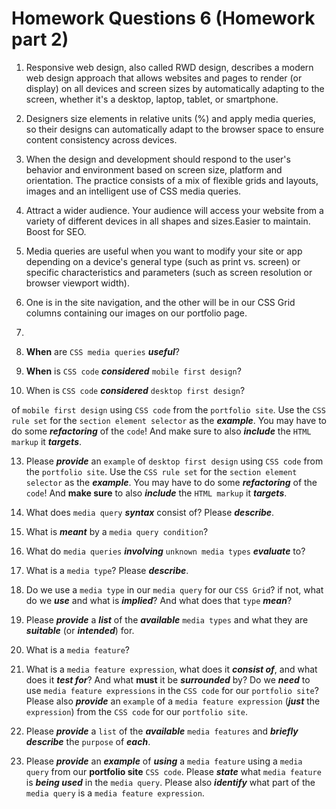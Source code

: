 # Homework Questions 6 (Homework part 2)


1. Responsive web design, also called RWD design, describes a modern web design approach that allows websites and pages to render (or display) on all devices and screen sizes by automatically adapting to the screen, whether it's a desktop, laptop, tablet, or smartphone.

2. Designers size elements in relative units (%) and apply media queries, so their designs can automatically adapt to the browser space to ensure content consistency across devices.

3. When the design and development should respond to the user's behavior and environment based on screen size, platform and orientation. The practice consists of a mix of flexible grids and layouts, images and an intelligent use of CSS media queries.

4. Attract a wider audience. Your audience will access your website from a variety of different devices in all shapes and sizes.Easier to maintain. 
Boost for SEO.

5. Media queries are useful when you want to modify your site or app depending on a device's general type (such as print vs. screen) or specific characteristics and parameters (such as screen resolution or browser viewport width).

6. One is in the site navigation, and the other will be in our CSS Grid columns containing our images on our portfolio page. 


7.


       

9. **When** are `CSS media queries` ***useful***?

10. **When** is `CSS code` ***considered*** `mobile first design`?

11. When is `CSS code` ***considered*** `desktop first design`?

   of `mobile first design` using `CSS code` from the `portfolio site`. Use the `CSS rule set` for the `section element selector` as the ***example***. You may have to do some ***refactoring*** of the `code`! And make sure to also ***include*** the `HTML markup` it ***targets***.

13. Please ***provide*** an `example` of `desktop first design` using `CSS code` from the `portfolio site`. Use the `CSS rule set` for the `section element selector` as the ***example***. You may have to do some ***refactoring*** of the `code`! And **make sure** to also ***include*** the `HTML markup` it ***targets***.

14. What does `media query` ***syntax*** consist of? Please ***describe***.

15. What is ***meant*** by a `media query condition`?

16. What do `media queries` ***involving*** `unknown media types` ***evaluate*** to?

17. What is a `media type`? Please ***describe***.

18. Do we use a `media type` in our `media query` for our `CSS Grid`? if not, what do we ***use*** and what is ***implied***? And what does that `type` ***mean***?

19. Please ***provide*** a ***list*** of the ***available*** `media types` and what they are ***suitable*** (or ***intended***) for.

20. What is a `media feature`?

21. What is a `media feature expression`, what does it ***consist of***, and what does it ***test for***?  And what **must** it be ***surrounded*** by? Do we ***need*** to use `media feature expressions` in the `CSS code` for our `portfolio site`? Please also ***provide*** an `example` of a `media feature expression` (***just*** the `expression`) from the `CSS code` for our `portfolio site`.

22. Please ***provide*** a `list` of the ***available*** `media features` and ***briefly describe*** the `purpose` of ***each***.

23. Please ***provide*** an ***example*** of ***using*** a `media feature` using a `media query` from our **portfolio site** `CSS code`. Please ***state*** what `media feature` is ***being used*** in the `media query`. Please also ***identify*** what part of the `media query` is a `media feature expression`.
